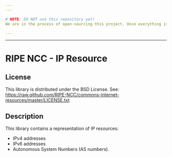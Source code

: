 ```yaml
---
---

# NOTE: DO NOT use this repository yet!
We are in the process of open-sourcing this project. Once everything is in place this notice will be removed.

---
```

---

RIPE NCC - IP Resource
====================================

License
-------
This library is distributed under the BSD License.
See: https://raw.github.com/RIPE-NCC/commons-internet-resources/master/LICENSE.txt

Description
-----------

This library contains a representation of IP resources:

* IPv4 addresses
* IPv6 addresses
* Autonomous System Numbers (AS numbers).
